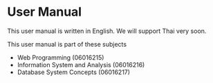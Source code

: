 # User Manual
This user manual is written in English. We will support Thai very soon.



This user manual is part of these subjects
- Web Programming (06016215)
- Information System and Analysis (06016216)
- Database System Concepts (06016217)
